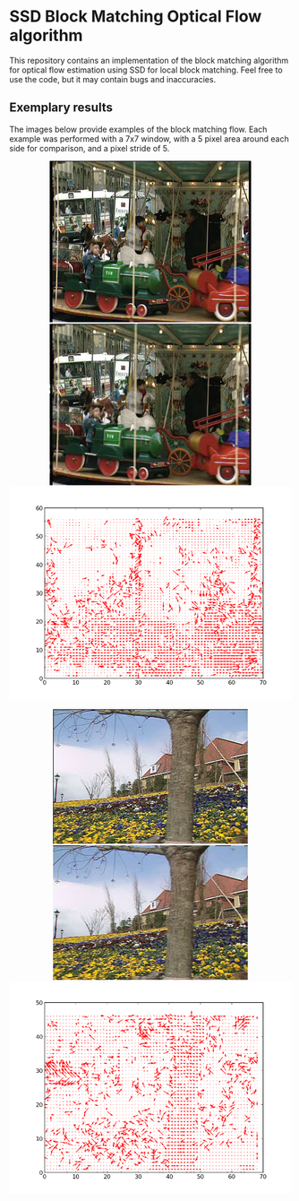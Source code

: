 # SSD Block Matching Optical Flow algorithm
This repository contains an implementation of the block matching algorithm for optical flow estimation using SSD for local block matching. Feel free to use the code, but it may contain bugs and inaccuracies.

## Exemplary results
The images below provide examples of the block matching flow. Each example was performed with a 7x7 window, with a 5 pixel area around each side for comparison, and a pixel stride of 5.
<p align="center">
  <img src="https://github.com/PSMM/Optical-Flow/blob/master/fair_1.png?raw=true" alt="Fair 1"/>
  <img src="https://github.com/PSMM/Optical-Flow/blob/master/fair_2.png?raw=true" alt="Fair 2"/>
  <img src="https://github.com/PSMM/Optical-Flow/blob/master/fair_flow.png?raw=true" alt="Fair Flow"/>
</p>
<p align="center">
  <img src="https://github.com/PSMM/Optical-Flow/blob/master/garden_1.png?raw=true" alt="Garden 1"/>
  <img src="https://github.com/PSMM/Optical-Flow/blob/master/garden_2.png?raw=true" alt="Garden 2"/>
  <img src="https://github.com/PSMM/Optical-Flow/blob/master/garden_flow.png?raw=true" alt="Garden Flow"/>
</p>
